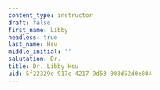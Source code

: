 ```yaml
---
content_type: instructor
draft: false
first_name: Libby
headless: true
last_name: Hsu
middle_initial: ''
salutation: Dr.
title: Dr. Libby Hsu
uid: 5f22329e-917c-4217-9d53-008d52d0e804
---
```


